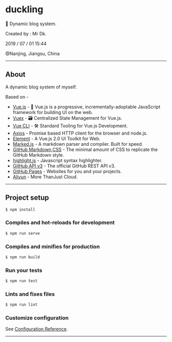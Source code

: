 # duckling
🦆 Dynamic blog system.

Created by : Mr Dk.

2019 / 07 / 01 15:44

@Nanjing, Jiangsu, China

---

## About

A dynamic blog system of myself.

Based on - 

* [Vue.js](https://vuejs.org/) - 🖖 Vue.js is a progressive, incrementally-adoptable JavaScript framework for building UI on the web.
* [Vuex](https://vuex.vuejs.org/) - 🗃️ Centralized State Management for Vue.js.
* [Vue CLI](https://cli.vuejs.org/) - 🛠️ Standard Tooling for Vue.js Development.
* [Axios](https://github.com/axios/axios) - Promise based HTTP client for the browser and node.js.
* [Element](https://element.eleme.io/) - A Vue.js 2.0 UI Toolkit for Web.
* [Marked.js](https://marked.js.org/) - A markdown parser and compiler. Built for speed.
* [GitHub Markdown CSS](https://github.com/mrdrivingduck/github-markdown-css) - The minimal amount of CSS to replicate the GitHub Markdown style.
* [highlight.js](https://github.com/mrdrivingduck/highlight.js) - Javascript syntax highlighter.
* [GitHub API v3](https://developer.github.com/v3/) - The official GitHub REST API v3.
* [GitHub Pages](https://pages.github.com/) - Websites for you and your projects.
* [Aliyun](https://www.aliyun.com/) - More ThanJust Cloud.

---

## Project setup

```bash
$ npm install
```

### Compiles and hot-reloads for development
```bash
$ npm run serve
```

### Compiles and minifies for production
```bash
$ npm run build
```

### Run your tests
```bash
$ npm run test
```

### Lints and fixes files
```bash
$ npm run lint
```

### Customize configuration
See [Configuration Reference](https://cli.vuejs.org/config/).

---


